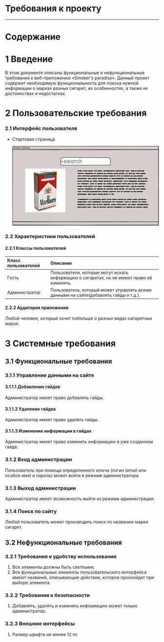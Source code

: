 # Требования к проекту
---
# Содержание

# 1 Введение

В этом документе описаны функциональные и нефункциональные требования к веб-приложению «Smoker's paradise». Данный проект содержит необходимую функциональность для поиска нужной информации о марках разных сигарет, их особенностях, а также их достоинствах и недостатках.

# 2 Пользовательские требования

### 2.1 Интерфейс пользователя

- Стартовая страница

  ![Main](mockups/Main.PNG)

### 2.2 Характеристики пользователей

#### 2.2.1 Классы пользователей

| Класс пользователей | Описание |
|:---|:---|
| Гость | Пользователи, которые могут искать информацию о сигаретах, но не имeют право её изменять. |
| Администратор | Пользователь, который может управлять всеми данными на сайте(добавлять гайды и т.д.). |

#### 2.2.2 Аудитория приложения

Любой человек, который хочет побольше о разных видах сигаретных марок.
 
# 3 Системные требования

## 3.1 Функциональные требования
 
### 3.1.1 Управление данными на сайте

#### 3.1.1.1 Добавление гайдов

Администратор имеет право добавлять гайды.
 
#### 3.1.1.2 Удаление гайдов

Администратор имеет право удалять гайды.
 
#### 3.1.1.3 Изменение информации в гайдах

Администратор имеет право изменить информацию в уже созданном гайде.
 
### 3.1.2 Вход администрации

Пользователь при помощи определенного ключа (логин (email или особое имя) и пароль) может войти в режиме администратора.
 
### 3.1.3 Выход администрации 

Администратор имеет возможность выйти из режима администрации.
 
### 3.1.4 Поиск по сайту

Любой пользователь может производить поиск по названию марки сигарет.

## 3.2 Нефункциональные требования

### 3.2.1 Требования к удобству использования

1. Все элементы должны быть светлыми;
2. Все функциональные элементы пользовательского интерфейса имеют названия, описывающие действие, которое произойдет при выборе элемента.

### 3.2.2 Требования к безопасности

1. Добавлять, удалять и изменять информацию может только администратор.


### 3.2.3 Внешние интерфейсы

1. Размер шрифта не менее 12 пт.

